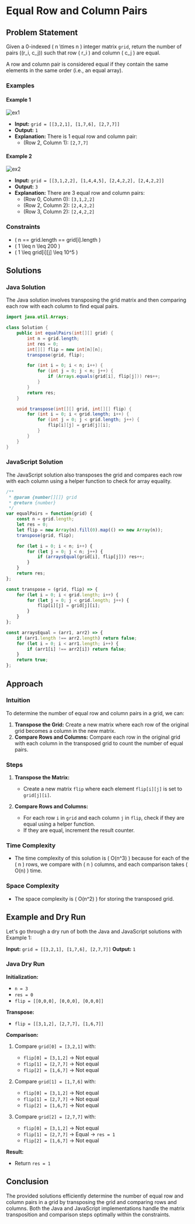 # Equal Row and Column Pairs

## Problem Statement

Given a 0-indexed \( n \times n \) integer matrix `grid`, return the number of pairs \((r_i, c_j)\) such that row \( r_i \) and column \( c_j \) are equal.

A row and column pair is considered equal if they contain the same elements in the same order (i.e., an equal array).

### Examples


#### Example 1

<img src="https://i.postimg.cc/tRhKTS8R/ex1.jpg" alt="ex1">

- **Input:** `grid = [[3,2,1], [1,7,6], [2,7,7]]`
- **Output:** `1`
- **Explanation:** There is 1 equal row and column pair:
  - (Row 2, Column 1): `[2,7,7]`

#### Example 2

<img src="https://i.postimg.cc/PrTB8bkW/ex2.jpg" alt="ex2">


- **Input:** `grid = [[3,1,2,2], [1,4,4,5], [2,4,2,2], [2,4,2,2]]`
- **Output:** `3`
- **Explanation:** There are 3 equal row and column pairs:
  - (Row 0, Column 0): `[3,1,2,2]`
  - (Row 2, Column 2): `[2,4,2,2]`
  - (Row 3, Column 2): `[2,4,2,2]`

### Constraints

- \( n == grid.length == grid[i].length \)
- \( 1 \leq n \leq 200 \)
- \( 1 \leq grid[i][j] \leq 10^5 \)

## Solutions

### Java Solution

The Java solution involves transposing the grid matrix and then comparing each row with each column to find equal pairs.

```java
import java.util.Arrays;

class Solution {
    public int equalPairs(int[][] grid) {
        int n = grid.length;
        int res = 0;
        int[][] flip = new int[n][n];
        transpose(grid, flip);

        for (int i = 0; i < n; i++) {
            for (int j = 0; j < n; j++) {
                if (Arrays.equals(grid[i], flip[j])) res++;
            }
        }
        return res;
    }

    void transpose(int[][] grid, int[][] flip) {
        for (int i = 0; i < grid.length; i++) {
            for (int j = 0; j < grid.length; j++) {
                flip[i][j] = grid[j][i];
            }
        }
    }
}
```

### JavaScript Solution

The JavaScript solution also transposes the grid and compares each row with each column using a helper function to check for array equality.

```javascript
/**
 * @param {number[][]} grid
 * @return {number}
 */
var equalPairs = function(grid) {
    const n = grid.length;
    let res = 0;
    let flip = new Array(n).fill(0).map(() => new Array(n));
    transpose(grid, flip);

    for (let i = 0; i < n; i++) {
        for (let j = 0; j < n; j++) {
            if (arraysEqual(grid[i], flip[j])) res++;
        }
    }
    return res;
};

const transpose = (grid, flip) => {
    for (let i = 0; i < grid.length; i++) {
        for (let j = 0; j < grid.length; j++) {
            flip[i][j] = grid[j][i];
        }
    }
};

const arraysEqual = (arr1, arr2) => {
    if (arr1.length !== arr2.length) return false;
    for (let i = 0; i < arr1.length; i++) {
        if (arr1[i] !== arr2[i]) return false;
    }
    return true;
};
```

## Approach

### Intuition

To determine the number of equal row and column pairs in a grid, we can:
1. **Transpose the Grid:** Create a new matrix where each row of the original grid becomes a column in the new matrix.
2. **Compare Rows and Columns:** Compare each row in the original grid with each column in the transposed grid to count the number of equal pairs.

### Steps

1. **Transpose the Matrix:**
   - Create a new matrix `flip` where each element `flip[i][j]` is set to `grid[j][i]`.

2. **Compare Rows and Columns:**
   - For each row `i` in `grid` and each column `j` in `flip`, check if they are equal using a helper function.
   - If they are equal, increment the result counter.

### Time Complexity

- The time complexity of this solution is \( O(n^3) \) because for each of the \( n \) rows, we compare with \( n \) columns, and each comparison takes \( O(n) \) time.

### Space Complexity

- The space complexity is \( O(n^2) \) for storing the transposed grid.

## Example and Dry Run

Let's go through a dry run of both the Java and JavaScript solutions with Example 1:

**Input:** `grid = [[3,2,1], [1,7,6], [2,7,7]]`
**Output:** `1`

### Java Dry Run

**Initialization:**
- `n = 3`
- `res = 0`
- `flip = [[0,0,0], [0,0,0], [0,0,0]]`

**Transpose:**
- `flip = [[3,1,2], [2,7,7], [1,6,7]]`

**Comparison:**
1. Compare `grid[0] = [3,2,1]` with:
   - `flip[0] = [3,1,2]` → Not equal
   - `flip[1] = [2,7,7]` → Not equal
   - `flip[2] = [1,6,7]` → Not equal

2. Compare `grid[1] = [1,7,6]` with:
   - `flip[0] = [3,1,2]` → Not equal
   - `flip[1] = [2,7,7]` → Not equal
   - `flip[2] = [1,6,7]` → Not equal

3. Compare `grid[2] = [2,7,7]` with:
   - `flip[0] = [3,1,2]` → Not equal
   - `flip[1] = [2,7,7]` → Equal → `res = 1`
   - `flip[2] = [1,6,7]` → Not equal

**Result:**
- Return `res = 1`

## Conclusion

The provided solutions efficiently determine the number of equal row and column pairs in a grid by transposing the grid and comparing rows and columns. Both the Java and JavaScript implementations handle the matrix transposition and comparison steps optimally within the constraints.
